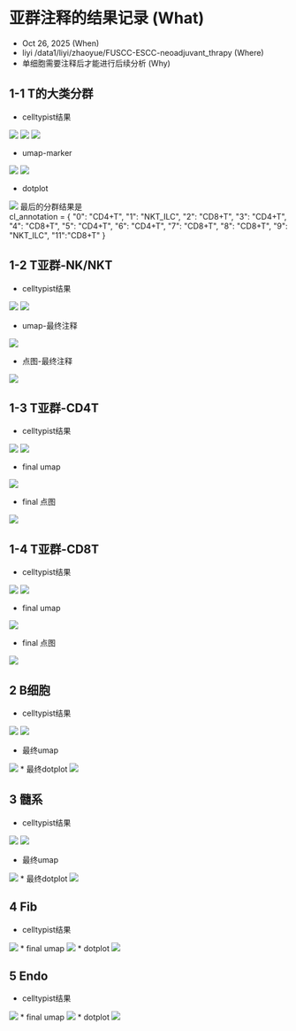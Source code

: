 # 亚群注释的结果记录        (What)

* Oct 26, 2025                                 (When)
* liyi /data1/liyi/zhaoyue/FUSCC-ESCC-neoadjuvant_thrapy           (Where)
* 单细胞需要注释后才能进行后续分析 (Why)

## 1-1 T的大类分群
* celltypist结果
<img src="..\figures\umapT_umapmd0.4_cluster.png">
<img src="..\figures\umapcelltypist_coarse_T.png">
<img src="..\figures\umapcelltypist_fine_T.png">

* umap-marker
<img src="..\figures\umapTsubset_T.png">
<img src="..\figures\umapTsubset_NK.png">

* dotplot
<img src="..\figures\dotplot_Tsubset_T_ILCmarker.png">
最后的分群结果是<br>
cl_annotation = {
    "0": "CD4+T",
    "1": "NKT_ILC",
    "2": "CD8+T",
    "3": "CD4+T",
    "4": "CD8+T",
    "5": "CD4+T",
    "6": "CD4+T",
    "7": "CD8+T",
    "8": "CD8+T",
    "9": "NKT_ILC",
    "11":"CD8+T"
}

## 1-2 T亚群-NK/NKT
* celltypist结果
<img src="..\figures\umapcelltypist_coarse_NKNKT.png">
<img src="..\figures\umapcelltypist_fine_NKNKT.png">

* umap-最终注释
<img src="..\figures\umapNKNKT_anno.png">

* 点图-最终注释
<img src="..\figures\dotplot_NKNKT_finalanno.png">

## 1-3 T亚群-CD4T
* celltypist结果
<img src="..\figures\umapcelltypist_coarse_CD4T.png">
<img src="..\figures\umapcelltypist_fine_CD4T.png">

* final umap
<img src="..\figures\umapCD4T_finalanno.png">

* final 点图
<img src="..\figures\dotplot_Tresubset_CD4Tfinalanno.png">

## 1-4 T亚群-CD8T
* celltypist结果
<img src="..\figures\umapcelltypist_coarse_CD8T.png">
<img src="..\figures\umapcelltypist_fine_CD8T.png">

* final umap
<img src="..\figures\umapCD8T_finalanno.png">

* final 点图
<img src="..\figures\dotplot_Tresubset_CD8Tfinalanno.png">

## 2 B细胞
* celltypist结果
<img src="..\figures\umapcelltypist_coarse_B.png">
<img src="..\figures\umapcelltypist_fine_B.png">

* 最终umap
<img src="..\figures\umapBsubset_anno.png">
* 最终dotplot
<img src="..\figures\dotplot_Bsubset.png">

## 3 髓系
* celltypist结果
<img src="..\figures\umapcelltypist_coarse_Myeloid.png">
<img src="..\figures\umapcelltypist_fine_Myeloid.png">

* 最终umap
<img src="..\figures\umapMyesubset_anno.png">
* 最终dotplot
<img src="..\figures\dotplot_Myeloidsubset.png">

## 4 Fib
* celltypist结果
<img src="..\figures\umapcelltypist__Fib.png">
* final umap
<img src="..\figures\umapFibsubset_anno.png">
* dotplot
<img src="..\figures\dotplot_Fib_finalanno.png">

## 5 Endo
* celltypist结果
<img src="..\figures\umapcelltypist__Endo.png">
* final umap
<img src="..\figures\umapEndosubset_anno.png">
* dotplot
<img src="..\figures\dotplot_Endo_finalanno.png">
